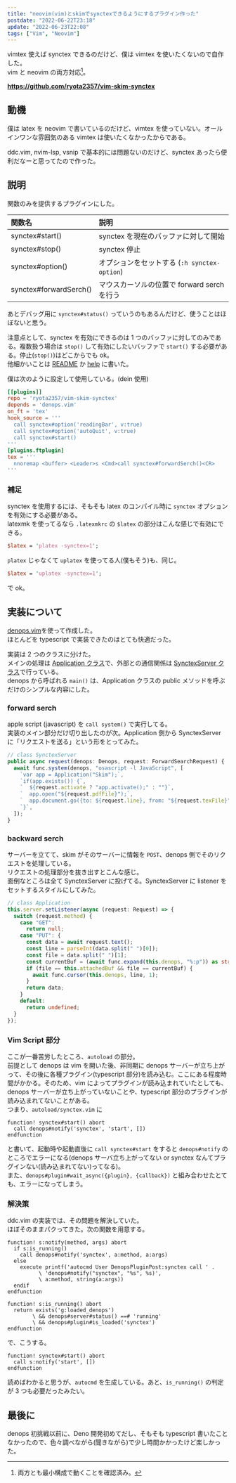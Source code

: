 ```yaml
---
title: "neovim(vim)とskimでsynctexできるようにするプラグイン作った"
postdate: "2022-06-22T23:18"
update: "2022-06-23T22:08"
tags: ["Vim", "Neovim"]
---
```


vimtex 使えば synctex できるのだけど、僕は vimtex を使いたくないので自作した。  
vim と neovim の両方対応[^1]。

[^1]: 両方とも最小構成で動くことを確認済み。

**https://github.com/ryota2357/vim-skim-synctex**

## 動機

僕は latex を neovim で書いているのだけど、vimtex を使っていない。オールインワンな雰囲気のある vimtex は使いたくなかったからである。

ddc.vim, nvim-lsp, vsnip で基本的には問題ないのだけど、synctex あったら便利だなーと思ってたので作った。

## 説明

関数のみを提供するプラグインにした。

| 関数名                 | 説明                                         |
| :--------------------- | :------------------------------------------- |
| synctex#start()        | synctex を現在のバッファに対して開始         |
| synctex#stop()         | synctex 停止                                 |
| synctex#option()       | オプションをセットする (`:h synctex-option`) |
| synctex#forwardSerch() | マウスカーソルの位置で forward serch を行う  |

あとデバッグ用に `synctex#status()` っていうのもあるんだけど、使うことはほぼないと思う。

注意点として、synctex を有効にできるのは 1 つのバッファに対してのみである。複数扱う場合は `stop()` して有効にしたいバッファで `start()` する必要がある。停止(`stop()`)はどこからでも ok。  
他細かいことは [README](https://github.com/ryota2357/vim-skim-synctex/blob/main/README.md) か [help](https://github.com/ryota2357/vim-skim-synctex/blob/main/doc/synctex.txt) に書いた。

僕は次のように設定して使用している。(dein 使用)

```toml
[[plugins]]
repo = 'ryota2357/vim-skim-synctex'
depends = 'denops.vim'
on_ft = 'tex'
hook_source = '''
  call synctex#option('readingBar', v:true)
  call synctex#option('autoQuit', v:true)
  call synctex#start()
'''
[plugins.ftplugin]
tex = '''
  nnoremap <buffer> <Leader>s <Cmd>call synctex#forwardSerch()<CR>
'''
```

### 補足

synctex を使用するには、そもそも latex のコンパイル時に `synctex` オプションを有効にする必要がある。  
latexmk を使ってるなら `.latexmkrc` の `$latex` の部分はこんな感じで有効にできる。

```perl
$latex = 'platex -synctex=1';
```

`platex` じゃなくて `uplatex` を使ってる人(僕もそう)も、同じ。

```perl
$latex = 'uplatex -synctex=1';
```

で ok。

## 実装について

[denops.vim](https://github.com/vim-denops/denops.vim)を使って作成した。  
ほとんどを typescript で実装できたのはとても快適だった。

実装は 2 つのクラスに分けた。  
メインの処理は [Application クラス](https://github.com/ryota2357/vim-skim-synctex/blob/main/denops/synctex/lib/application.ts)で、外部との通信関係は [SynctexServer クラス](https://github.com/ryota2357/vim-skim-synctex/blob/main/denops/synctex/lib/synctexServer.ts)で行っている。  
denops から呼ばれる `main()` は、Application クラスの public メソッドを呼ぶだけのシンプルな内容にした。

### forward serch

apple script (javascript) を `call system()` で実行してる。  
実装のメイン部分だけ切り出したのが次。Application 側から SynctexServer に「リクエストを送る」という形をとってみた。

```typescript
// class SynctexServer
public async request(denops: Denops, request: ForwardSearchRequest) {
  await func.system(denops, "osascript -l JavaScript", [
    `var app = Application("Skim");`,
    `if(app.exists()) {`,
    `  ${request.activate ? "app.activate();" : ""}`,
    `  app.open("${request.pdfFile}");`,
    `  app.document.go({to: ${request.line}, from: "${request.texFile}", showingReadingBar: ${request.readingBar}});`,
    `}`,
  ]);
}
```

### backward serch

サーバーを立てて、skim がそのサーバーに情報を `POST`、denops 側でそのリクエストを処理している。  
リクエストの処理部分を抜き出すとこんな感じ。  
面倒なところは全て SynctexServer に投げてる。SynctexServer に listener をセットするスタイルにしてみた。

```typescript
// class Application
this.server.setListener(async (request: Request) => {
  switch (request.method) {
    case "GET":
      return null;
    case "PUT": {
      const data = await request.text();
      const line = parseInt(data.split(" ")[0]);
      const file = data.split(" ")[1];
      const currentBuf = (await func.expand(this.denops, "%:p")) as string;
      if (file == this.attachedBuf && file == currentBuf) {
        await func.cursor(this.denops, line, 1);
      }
      return data;
    }
    default:
      return undefined;
  }
});
```

### Vim Script 部分

ここが一番苦労したところ、`autoload` の部分。  
前提として denops は vim を開いた後、非同期に denops サーバーが立ち上がって、その後に各種プラグイン(typescript 部分)を読み込む。ここにある程度時間がかかる。そのため、vim によってプラグインが読み込まれていたとしても、denops サーバーが立ち上がっていないことや、typescript 部分のプラグインが読み込まれてないことがある。  
つまり、`autoload/synctex.vim` に

```vim
function! synctex#start() abort
  call denops#notify('synctex', 'start', [])
endfunction
```

と書いて、起動時や起動直後に `call synctex#start` をすると `denops#notify` のところでエラーになる(denops サーバ立ち上がってない or synctex なんてプラグインない(読み込まれてない)ってなる)。  
また、`denops#plugin#wait_async({plugin}, {callback})` と組み合わせたとても、エラーになってしまう。

### 解決策

ddc.vim の実装では、その問題を解決していた。  
ほぼそのままパクってきた。次の関数を用意する。

```vim
function! s:notify(method, args) abort
  if s:is_running()
    call denops#notify('synctex', a:method, a:args)
  else
    execute printf('autocmd User DenopsPluginPost:synctex call ' .
          \ 'denops#notify("synctex", "%s", %s)',
          \ a:method, string(a:args))
  endif
endfunction

function! s:is_running() abort
  return exists('g:loaded_denops')
        \ && denops#server#status() ==# 'running'
        \ && denops#plugin#is_loaded('synctex')
endfunction
```

で、こうする。

```vim
function! synctex#start() abort
  call s:notify('start', [])
endfunction
```

読めばわかると思うが、`autocmd` を生成している。あと、`is_running()` の判定が 3 つも必要だったみたい。

## 最後に

denops 初挑戦以前に、Deno 開発初めてだし、そもそも typescript 書いたことなかったので、色々調べながら(聞きながら)で少し時間かかったけど楽しかった。
